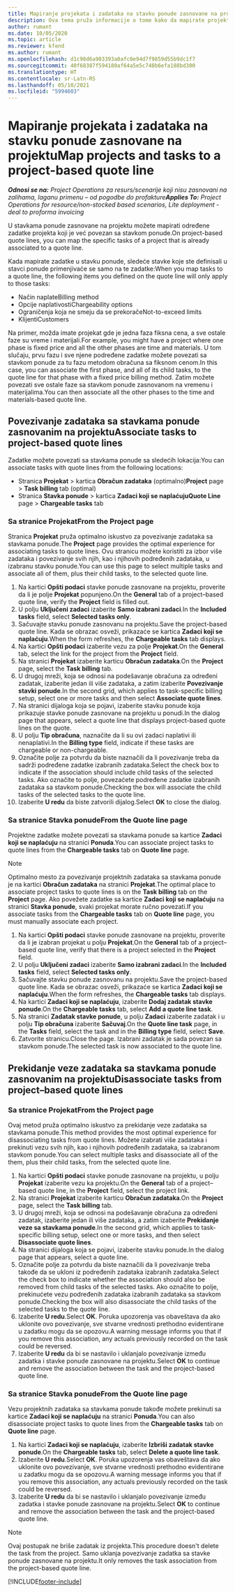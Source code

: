 ```yaml
---
title: Mapiranje projekata i zadataka na stavku ponude zasnovane na projektu
description: Ova tema pruža informacije o tome kako da mapirate projekte i zadatke u predmet zadatka zasnovanog na projektu.
author: rumant
ms.date: 10/05/2020
ms.topic: article
ms.reviewer: kfend
ms.author: rumant
ms.openlocfilehash: d1c98d6a903393a0afc0e94d7f9859d55b9dc1f7
ms.sourcegitcommit: 40f68387f594180af64a5e5c748b6efa188bd300
ms.translationtype: HT
ms.contentlocale: sr-Latn-RS
ms.lasthandoff: 05/10/2021
ms.locfileid: "5994603"
---
```

# <a name="map-projects-and-tasks-to-a-project-based-quote-line"></a><span data-ttu-id="c076c-103">Mapiranje projekata i zadataka na stavku ponude zasnovane na projektu</span><span class="sxs-lookup"><span data-stu-id="c076c-103">Map projects and tasks to a project-based quote line</span></span>

<span data-ttu-id="c076c-104">_**Odnosi se na:** Project Operations za resurs/scenarije koji nisu zasnovani na zalihama, laganu primenu – od pogodbe do profakture_</span><span class="sxs-lookup"><span data-stu-id="c076c-104">_**Applies To:** Project Operations for resource/non-stocked based scenarios, Lite deployment - deal to proforma invoicing_</span></span>

<span data-ttu-id="c076c-105">U stavkama ponude zasnovane na projektu možete mapirati određene zadatke projekta koji je već povezan sa stavkom ponude.</span><span class="sxs-lookup"><span data-stu-id="c076c-105">On project-based quote lines, you can map the specific tasks of a project that is already associated to a quote line.</span></span>

<span data-ttu-id="c076c-106">Kada mapirate zadatke u stavku ponude, sledeće stavke koje ste definisali u stavci ponude primenjivaće se samo na te zadatke:</span><span class="sxs-lookup"><span data-stu-id="c076c-106">When you map tasks to a quote line, the following items you defined on the quote line will only apply to those tasks:</span></span>

- <span data-ttu-id="c076c-107">Način naplate</span><span class="sxs-lookup"><span data-stu-id="c076c-107">Billing method</span></span>
- <span data-ttu-id="c076c-108">Opcije naplativosti</span><span class="sxs-lookup"><span data-stu-id="c076c-108">Chargeability options</span></span>
- <span data-ttu-id="c076c-109">Ograničenja koja ne smeju da se prekorače</span><span class="sxs-lookup"><span data-stu-id="c076c-109">Not-to-exceed limits</span></span>
- <span data-ttu-id="c076c-110">Klijenti</span><span class="sxs-lookup"><span data-stu-id="c076c-110">Customers</span></span>

<span data-ttu-id="c076c-111">Na primer, možda imate projekat gde je jedna faza fiksna cena, a sve ostale faze su vreme i materijali.</span><span class="sxs-lookup"><span data-stu-id="c076c-111">For example, you might have a project where one phase is fixed price and all the other phases are time and materials.</span></span> <span data-ttu-id="c076c-112">U tom slučaju, prvu fazu i sve njene podređene zadatke možete povezati sa stavkom ponude za tu fazu metodom obračuna sa fiksnom cenom.</span><span class="sxs-lookup"><span data-stu-id="c076c-112">In this case, you can associate the first phase, and all of its child tasks, to the quote line for that phase with a fixed price billing method.</span></span> <span data-ttu-id="c076c-113">Zatim možete povezati sve ostale faze sa stavkom ponude zasnovanom na vremenu i materijalima.</span><span class="sxs-lookup"><span data-stu-id="c076c-113">You can then associate all the other phases to the time and materials-based quote line.</span></span>

## <a name="associate-tasks-to-project-based-quote-lines"></a><span data-ttu-id="c076c-114">Povezivanje zadataka sa stavkama ponude zasnovanim na projektu</span><span class="sxs-lookup"><span data-stu-id="c076c-114">Associate tasks to project-based quote lines</span></span>

<span data-ttu-id="c076c-115">Zadatke možete povezati sa stavkama ponude sa sledećih lokacija:</span><span class="sxs-lookup"><span data-stu-id="c076c-115">You can associate tasks with quote lines from the following locations:</span></span>

- <span data-ttu-id="c076c-116">Stranica **Projekat** > kartica **Obračun zadataka** (optimalno)</span><span class="sxs-lookup"><span data-stu-id="c076c-116">**Project** page > **Task billing** tab (optimal)</span></span>
- <span data-ttu-id="c076c-117">Stranica **Stavka ponude** > kartica **Zadaci koji se naplaćuju**</span><span class="sxs-lookup"><span data-stu-id="c076c-117">**Quote Line** page > **Chargeable tasks** tab</span></span> 

### <a name="from-the-project-page"></a><span data-ttu-id="c076c-118">Sa stranice Projekat</span><span class="sxs-lookup"><span data-stu-id="c076c-118">From the Project page</span></span>

<span data-ttu-id="c076c-119">Stranica **Projekat** pruža optimalno iskustvo za povezivanje zadataka sa stavkama ponude.</span><span class="sxs-lookup"><span data-stu-id="c076c-119">The **Project** page provides the optimal experience for associating tasks to quote lines.</span></span> <span data-ttu-id="c076c-120">Ovu stranicu možete koristiti za izbor više zadataka i povezivanje svih njih, kao i njihovih podređenih zadataka, u izabranu stavku ponude.</span><span class="sxs-lookup"><span data-stu-id="c076c-120">You can use this page to select multiple tasks and associate all of them, plus their child tasks, to the selected quote line.</span></span>

1. <span data-ttu-id="c076c-121">Na kartici **Opšti podaci** stavke ponude zasnovane na projektu, proverite da li je polje **Projekat** popunjeno.</span><span class="sxs-lookup"><span data-stu-id="c076c-121">On the **General** tab of a project–based quote line, verify the **Project** field is filled out.</span></span>
2. <span data-ttu-id="c076c-122">U polju **Uključeni zadaci** izaberite **Samo izabrani zadaci**.</span><span class="sxs-lookup"><span data-stu-id="c076c-122">In the **Included tasks** field, select **Selected tasks only**.</span></span>
3. <span data-ttu-id="c076c-123">Sačuvajte stavku ponude zasnovanu na projektu.</span><span class="sxs-lookup"><span data-stu-id="c076c-123">Save the project-based quote line.</span></span> <span data-ttu-id="c076c-124">Kada se obrazac osveži, prikazaće se kartica **Zadaci koji se naplaćuju**.</span><span class="sxs-lookup"><span data-stu-id="c076c-124">When the form refreshes, the **Chargeable tasks** tab displays.</span></span>
4. <span data-ttu-id="c076c-125">Na kartici **Opšti podaci** izaberite vezu za polje **Projekat**.</span><span class="sxs-lookup"><span data-stu-id="c076c-125">On the **General** tab, select the link for the project from the **Project** field.</span></span>
5. <span data-ttu-id="c076c-126">Na stranici **Projekat** izaberite karticu **Obračun zadataka**.</span><span class="sxs-lookup"><span data-stu-id="c076c-126">On the **Project** page, select the **Task billing** tab.</span></span>
6. <span data-ttu-id="c076c-127">U drugoj mreži, koja se odnosi na podešavanje obračuna za određeni zadatak, izaberite jedan ili više zadataka, a zatim izaberite **Povezivanje stavki ponude**.</span><span class="sxs-lookup"><span data-stu-id="c076c-127">In the second grid, which applies to task-specific billing setup, select one or more tasks and then select **Associate quote lines**.</span></span>
7. <span data-ttu-id="c076c-128">Na stranici dijaloga koja se pojavi, izaberite stavku ponude koja prikazuje stavke ponude zasnovane na projektu u ponudi.</span><span class="sxs-lookup"><span data-stu-id="c076c-128">In the dialog page that appears, select a quote line that displays project-based quote lines on the quote.</span></span>
8. <span data-ttu-id="c076c-129">U polju **Tip obračuna**, naznačite da li su ovi zadaci naplativi ili nenaplativi.</span><span class="sxs-lookup"><span data-stu-id="c076c-129">In the **Billing type** field, indicate if these tasks are chargeable or non-chargeable.</span></span>
9. <span data-ttu-id="c076c-130">Označite polje za potvrdu da biste naznačili da li povezivanje treba da sadrži podređene zadatke izabranih zadataka.</span><span class="sxs-lookup"><span data-stu-id="c076c-130">Select the check box to indicate if the association should include child tasks of the selected tasks.</span></span> <span data-ttu-id="c076c-131">Ako označite to polje, povezaćete podređene zadatke izabranih zadataka sa stavkom ponude.</span><span class="sxs-lookup"><span data-stu-id="c076c-131">Checking the box will associate the child tasks of the selected tasks to the quote line.</span></span>
10. <span data-ttu-id="c076c-132">Izaberite **U redu** da biste zatvorili dijalog.</span><span class="sxs-lookup"><span data-stu-id="c076c-132">Select **OK** to close the dialog.</span></span>

### <a name="from-the-quote-line-page"></a><span data-ttu-id="c076c-133">Sa stranice Stavka ponude</span><span class="sxs-lookup"><span data-stu-id="c076c-133">From the Quote line page</span></span>

<span data-ttu-id="c076c-134">Projektne zadatke možete povezati sa stavkama ponude sa kartice **Zadaci koji se naplaćuju** na stranici **Ponuda**.</span><span class="sxs-lookup"><span data-stu-id="c076c-134">You can associate project tasks to quote lines from the **Chargeable tasks** tab on **Quote line** page.</span></span>

>[!NOTE]
><span data-ttu-id="c076c-135">Optimalno mesto za povezivanje projektnih zadataka sa stavkama ponude je na kartici **Obračun zadataka** na stranici **Projekat**.</span><span class="sxs-lookup"><span data-stu-id="c076c-135">The optimal place to associate project tasks to quote lines is on the **Task billing** tab on the **Project** page.</span></span> <span data-ttu-id="c076c-136">Ako povežete zadatke sa kartice **Zadaci koji se naplaćuju** na stranici **Stavka ponude**, svaki projekat morate ručno povezati.</span><span class="sxs-lookup"><span data-stu-id="c076c-136">If you associate tasks from the **Chargeable tasks** tab on **Quote line** page, you must manually associate each project.</span></span>

1. <span data-ttu-id="c076c-137">Na kartici **Opšti podaci** stavke ponude zasnovane na projektu, proverite da li je izabran projekat u polju **Projekat**.</span><span class="sxs-lookup"><span data-stu-id="c076c-137">On the **General** tab of a project–based quote line, verify that there is a project selected in the **Project** field.</span></span>
2. <span data-ttu-id="c076c-138">U polju **Uključeni zadaci** izaberite **Samo izabrani zadaci**.</span><span class="sxs-lookup"><span data-stu-id="c076c-138">In the **Included tasks** field, select **Selected tasks only**.</span></span>
3. <span data-ttu-id="c076c-139">Sačuvajte stavku ponude zasnovanu na projektu.</span><span class="sxs-lookup"><span data-stu-id="c076c-139">Save the project-based quote line.</span></span> <span data-ttu-id="c076c-140">Kada se obrazac osveži, prikazaće se kartica **Zadaci koji se naplaćuju**.</span><span class="sxs-lookup"><span data-stu-id="c076c-140">When the form refreshes, the **Chargeable tasks** tab displays.</span></span>
4. <span data-ttu-id="c076c-141">Na kartici **Zadaci koji se naplaćuju**, izaberite **Dodaj zadatak stavke ponude**.</span><span class="sxs-lookup"><span data-stu-id="c076c-141">On the **Chargeable tasks** tab, select **Add a quote line task**.</span></span>
5. <span data-ttu-id="c076c-142">Na stranici **Zadatak stavke ponude**, u polju **Zadaci** izaberite zadatak i u polju **Tip obračuna** izaberite **Sačuvaj**.</span><span class="sxs-lookup"><span data-stu-id="c076c-142">On the **Quote line task** page, in the **Tasks** field, select the task and in the **Billing type** field, select **Save**.</span></span> 
6. <span data-ttu-id="c076c-143">Zatvorite stranicu.</span><span class="sxs-lookup"><span data-stu-id="c076c-143">Close the page.</span></span> <span data-ttu-id="c076c-144">Izabrani zadatak je sada povezan sa stavkom ponude.</span><span class="sxs-lookup"><span data-stu-id="c076c-144">The selected task is now associated to the quote line.</span></span>

## <a name="disassociate-tasks-from-projectbased-quote-lines"></a><span data-ttu-id="c076c-145">Prekidanje veze zadataka sa stavkama ponude zasnovanim na projektu</span><span class="sxs-lookup"><span data-stu-id="c076c-145">Disassociate tasks from project–based quote lines</span></span>

### <a name="from-the-project-page"></a><span data-ttu-id="c076c-146">Sa stranice Projekat</span><span class="sxs-lookup"><span data-stu-id="c076c-146">From the Project page</span></span>

<span data-ttu-id="c076c-147">Ovaj metod pruža optimalno iskustvo za prekidanje veze zadataka sa stavkama ponude.</span><span class="sxs-lookup"><span data-stu-id="c076c-147">This method provides the most optimal experience for disassociating tasks from quote lines.</span></span> <span data-ttu-id="c076c-148">Možete izabrati više zadataka i prekinuti vezu svih njih, kao i njihovih podređenih zadataka, sa izabranom stavkom ponude.</span><span class="sxs-lookup"><span data-stu-id="c076c-148">You can select multiple tasks and disassociate all of the them, plus their child tasks, from the selected quote line.</span></span>

1. <span data-ttu-id="c076c-149">Na kartici **Opšti podaci** stavke ponude zasnovane na projektu, u polju **Projekat** izaberite vezu ka projektu.</span><span class="sxs-lookup"><span data-stu-id="c076c-149">On the **General** tab of a project–based quote line, in the **Project** field, select the project link.</span></span>
2. <span data-ttu-id="c076c-150">Na stranici **Projekat** izaberite karticu **Obračun zadataka**.</span><span class="sxs-lookup"><span data-stu-id="c076c-150">On the **Project** page, select the **Task billing** tab.</span></span>
3. <span data-ttu-id="c076c-151">U drugoj mreži, koja se odnosi na podešavanje obračuna za određeni zadatak, izaberite jedan ili više zadataka, a zatim izaberite **Prekidanje veze sa stavkama ponude**.</span><span class="sxs-lookup"><span data-stu-id="c076c-151">In the second grid, which applies to task-specific billing setup, select one or more tasks, and then select **Disassociate quote lines**.</span></span>
4. <span data-ttu-id="c076c-152">Na stranici dijaloga koja se pojavi, izaberite stavku ponude.</span><span class="sxs-lookup"><span data-stu-id="c076c-152">In the dialog page that appears, select a quote line.</span></span>
5. <span data-ttu-id="c076c-153">Označite polje za potvrdu da biste naznačili da li povezivanje treba takođe da se ukloni iz podređenih zadataka izabranih zadataka.</span><span class="sxs-lookup"><span data-stu-id="c076c-153">Select the check box to indicate whether the association should also be removed from child tasks of the selected tasks.</span></span> <span data-ttu-id="c076c-154">Ako označite to polje, prekinućete vezu podređenih zadataka izabranih zadataka sa stavkom ponude.</span><span class="sxs-lookup"><span data-stu-id="c076c-154">Checking the box will also disassociate the child tasks of the selected tasks to the quote line.</span></span>
6. <span data-ttu-id="c076c-155">Izaberite **U redu**.</span><span class="sxs-lookup"><span data-stu-id="c076c-155">Select **OK**.</span></span> <span data-ttu-id="c076c-156">Poruka upozorenja vas obaveštava da ako uklonite ovo povezivanje, sve stvarne vrednosti prethodno evidentirane u zadatku mogu da se opozovu.</span><span class="sxs-lookup"><span data-stu-id="c076c-156">A warning message informs you that if you remove this association, any actuals previously recorded on the task could be reversed.</span></span> 
7. <span data-ttu-id="c076c-157">Izaberite **U redu** da bi se nastavilo i uklanjalo povezivanje između zadatka i stavke ponude zasnovane na projektu.</span><span class="sxs-lookup"><span data-stu-id="c076c-157">Select **OK** to continue and remove the association between the task and the project-based quote line.</span></span>

### <a name="from-the-quote-line-page"></a><span data-ttu-id="c076c-158">Sa stranice Stavka ponude</span><span class="sxs-lookup"><span data-stu-id="c076c-158">From the Quote line page</span></span>

<span data-ttu-id="c076c-159">Vezu projektnih zadataka sa stavkama ponude takođe možete prekinuti sa kartice **Zadaci koji se naplaćuju** na stranici **Ponuda**.</span><span class="sxs-lookup"><span data-stu-id="c076c-159">You can also disassociate project tasks to quote lines from the **Chargeable tasks** tab on **Quote line** page.</span></span>

1. <span data-ttu-id="c076c-160">Na kartici **Zadaci koji se naplaćuju**, izaberite **Izbriši zadatak stavke ponude**.</span><span class="sxs-lookup"><span data-stu-id="c076c-160">On the **Chargeable tasks** tab, select **Delete a quote line task**.</span></span>
2. <span data-ttu-id="c076c-161">Izaberite **U redu**.</span><span class="sxs-lookup"><span data-stu-id="c076c-161">Select **OK**.</span></span> <span data-ttu-id="c076c-162">Poruka upozorenja vas obaveštava da ako uklonite ovo povezivanje, sve stvarne vrednosti prethodno evidentirane u zadatku mogu da se opozovu.</span><span class="sxs-lookup"><span data-stu-id="c076c-162">A warning message informs you that if you remove this association, any actuals previously recorded on the task could be reversed.</span></span> 
3. <span data-ttu-id="c076c-163">Izaberite **U redu** da bi se nastavilo i uklanjalo povezivanje između zadatka i stavke ponude zasnovane na projektu.</span><span class="sxs-lookup"><span data-stu-id="c076c-163">Select **OK** to continue and remove the association between the task and the project-based quote line.</span></span>

>[!NOTE]
> <span data-ttu-id="c076c-164">Ovaj postupak ne briše zadatak iz projekta.</span><span class="sxs-lookup"><span data-stu-id="c076c-164">This procedure doesn't delete the task from the project.</span></span> <span data-ttu-id="c076c-165">Samo uklanja povezivanje zadatka sa stavke ponude zasnovane na projektu.</span><span class="sxs-lookup"><span data-stu-id="c076c-165">It only removes the task association from the project-based quote line.</span></span>


[!INCLUDE[footer-include](../../includes/footer-banner.md)]